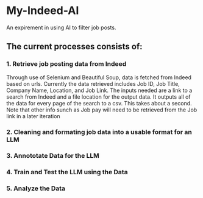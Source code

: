 # My-Indeed-AI
An expirement in using AI to filter job posts. 

## The current processes consists of:
### 1. Retrieve job posting data from Indeed
Through use of Selenium and Beautiful Soup, data is fetched from Indeed based on urls. Currently the data retrieved includes Job ID, Job Title, Company Name, Location, and Job Link. The inputs needed are a link to a search from Indeed and a file location for the output data. It outputs all of the data for every page of the search to a csv. This takes about a second. Note that other info sunch as Job pay will need to be retrieved from the Job link in a later iteration
### 2. Cleaning and formating job data into a usable format for an LLM
### 3. Annototate Data for the LLM
### 4. Train and Test the LLM using the Data
### 5. Analyze the Data
